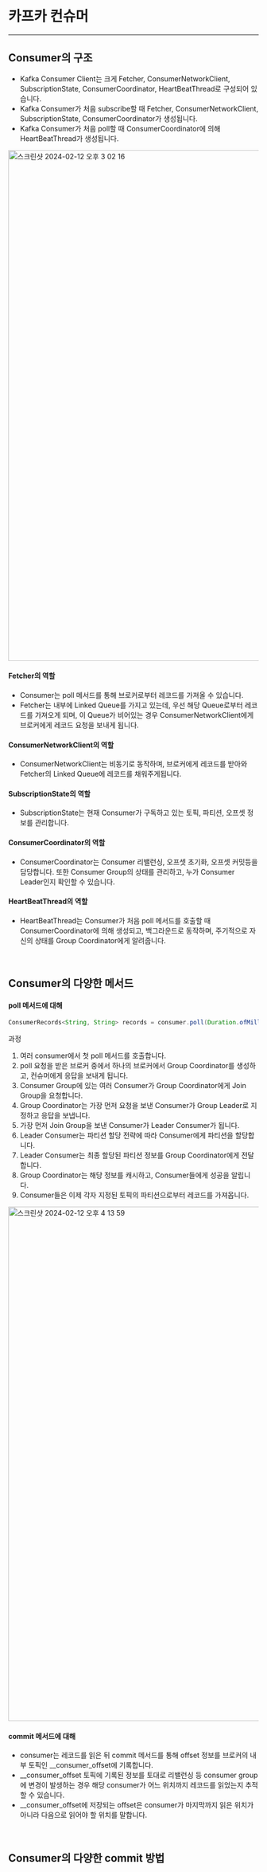 # 카프카 컨슈머

<hr>

## Consumer의 구조

- Kafka Consumer Client는 크게 Fetcher, ConsumerNetworkClient, SubscriptionState, ConsumerCoordinator, HeartBeatThread로 구성되어 있습니다.
- Kafka Consumer가 처음 subscribe할 때 Fetcher, ConsumerNetworkClient, SubscriptionState, ConsumerCoordinator가 생성됩니다.
- Kafka Consumer가 처음 poll할 때 ConsumerCoordinator에 의해 HeartBeatThread가 생성됩니다.

<img width="1026" alt="스크린샷 2024-02-12 오후 3 02 16" src="https://github.com/kdg0209/realizers/assets/80187200/3f1eba80-b910-4be9-a1c3-8e64e3965603">

<br>

#### Fetcher의 역할

- Consumer는 poll 메서드를 통해 브로커로부터 레코드를 가져올 수 있습니다.
- Fetcher는 내부에 Linked Queue를 가지고 있는데, 우선 해당 Queue로부터 레코드를 가져오게 되며, 이 Queue가 비어있는 경우 ConsumerNetworkClient에게 브로커에게 레코드 요청을 보내게 됩니다.

#### ConsumerNetworkClient의 역할

- ConsumerNetworkClient는 비동기로 동작하며, 브로커에게 레코드를 받아와 Fetcher의 Linked Queue에 레코드를 채워주게됩니다.

#### SubscriptionState의 역할

- SubscriptionState는 현재 Consumer가 구독하고 있는 토픽, 파티션, 오프셋 정보를 관리합니다.

#### ConsumerCoordinator의 역할

- ConsumerCoordinator는 Consumer 리밸런싱, 오프셋 초기화, 오프셋 커밋등을 담당합니다. 또한 Consumer Group의 상태를 관리하고, 누가 Consumer Leader인지 확인할 수 있습니다.

#### HeartBeatThread의 역할

- HeartBeatThread는 Consumer가 처음 poll 메서드를 호출할 때 ConsumerCoordinator에 의해 생성되고, 백그라운드로 동작하며, 주기적으로 자신의 상태를 Group Coordinator에게 알려줍니다.

<br>

## Consumer의 다양한 메서드

#### poll 메서드에 대해

```java
ConsumerRecords<String, String> records = consumer.poll(Duration.ofMillis(1000L));
```

과정

1. 여러 consumer에서 첫 poll 메서드를 호출합니다.
2. poll 요청을 받은 브로커 중에서 하나의 브로커에서 Group Coordinator를 생성하고, 컨슈머에게 응답을 보내게 됩니다.
3. Consumer Group에 있는 여러 Consumer가 Group Coordinator에게 Join Group을 요청합니다.
4. Group Coordinator는 가장 먼저 요청을 보낸 Consumer가 Group Leader로 지정하고 응답을 보냅니다.
5. 가장 먼저 Join Group을 보낸 Consumer가 Leader Consumer가 됩니다.
6. Leader Consumer는 파티션 할당 전략에 따라 Consumer에게 파티션을 할당합니다.
7. Leader Consumer는 최종 할당된 파티션 정보를 Group Coordinator에게 전달합니다.
8. Group Coordinator는 해당 정보를 캐시하고, Consumer들에게 성공을 알립니다.
9. Consumer들은 이제 각자 지정된 토픽의 파티션으로부터 레코드를 가져옵니다.

<img width="1033" alt="스크린샷 2024-02-12 오후 4 13 59" src="https://github.com/kdg0209/realizers/assets/80187200/47cca862-85a3-4aae-aca8-7df101b64e0b">

<br>

#### commit 메서드에 대해

- consumer는 레코드를 읽은 뒤 commit 메서드를 통해 offset 정보를 브로커의 내부 토픽인 __consumer_offset에 기록합니다.
- __consumer_offset 토픽에 기록된 정보를 토대로 리밸런싱 등 consumer group에 변경이 발생하는 경우 해당 consumer가 어느 위치까지 레코드를 읽었는지 추적할 수 있습니다.
- __consumer_offset에 저장되는 offset은 consumer가 마지막까지 읽은 위치가 아니라 다음으로 읽어야 할 위치를 말합니다.

<br>

## Consumer의 다양한 commit 방법










